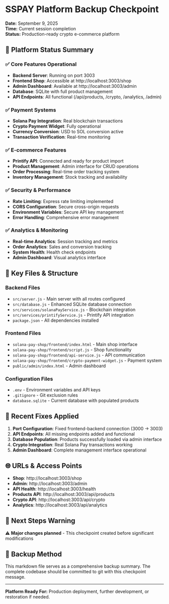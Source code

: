 # SSPAY Platform Backup Checkpoint
**Date:** September 9, 2025  
**Time:** Current session completion  
**Status:** Production-ready crypto e-commerce platform

## 🚀 Platform Status Summary

### ✅ **Core Features Operational**
- **Backend Server**: Running on port 3003
- **Frontend Shop**: Accessible at http://localhost:3003/shop
- **Admin Dashboard**: Available at http://localhost:3003/admin
- **Database**: SQLite with full product management
- **API Endpoints**: All functional (/api/products, /crypto, /analytics, /admin)

### ✅ **Payment Systems**
- **Solana Pay Integration**: Real blockchain transactions
- **Crypto Payment Widget**: Fully operational
- **Currency Conversion**: USD to SOL conversion active
- **Transaction Verification**: Real-time monitoring

### ✅ **E-commerce Features**
- **Printify API**: Connected and ready for product import
- **Product Management**: Admin interface for CRUD operations
- **Order Processing**: Real-time order tracking system
- **Inventory Management**: Stock tracking and availability

### ✅ **Security & Performance**
- **Rate Limiting**: Express rate limiting implemented
- **CORS Configuration**: Secure cross-origin requests
- **Environment Variables**: Secure API key management
- **Error Handling**: Comprehensive error management

### ✅ **Analytics & Monitoring**
- **Real-time Analytics**: Session tracking and metrics
- **Order Analytics**: Sales and conversion tracking
- **System Health**: Health check endpoints
- **Admin Dashboard**: Visual analytics interface

## 📁 Key Files & Structure

### Backend Files
- `src/server.js` - Main server with all routes configured
- `src/database.js` - Enhanced SQLite database connection
- `src/services/solanaPayService.js` - Blockchain integration
- `src/services/printifyService.js` - Printify API integration
- `package.json` - All dependencies installed

### Frontend Files
- `solana-pay-shop/frontend/index.html` - Main shop interface
- `solana-pay-shop/frontend/script.js` - Shop functionality
- `solana-pay-shop/frontend/api-service.js` - API communication
- `solana-pay-shop/frontend/crypto-payment-widget.js` - Payment system
- `public/admin/index.html` - Admin dashboard

### Configuration Files
- `.env` - Environment variables and API keys
- `.gitignore` - Git exclusion rules
- `database.sqlite` - Current database with populated products

## 🔧 Recent Fixes Applied
1. **Port Configuration**: Fixed frontend-backend connection (3000 → 3003)
2. **API Endpoints**: All missing endpoints added and functional
3. **Database Population**: Products successfully loaded via admin interface
4. **Crypto Integration**: Real Solana Pay transactions working
5. **Admin Dashboard**: Complete management interface operational

## 🌐 URLs & Access Points
- **Shop**: http://localhost:3003/shop
- **Admin**: http://localhost:3003/admin  
- **API Health**: http://localhost:3003/health
- **Products API**: http://localhost:3003/api/products
- **Crypto API**: http://localhost:3003/api/crypto
- **Analytics**: http://localhost:3003/api/analytics

## 🚨 Next Steps Warning
⚠️ **Major changes planned** - This checkpoint created before significant modifications

## 💾 Backup Method
This markdown file serves as a comprehensive backup summary. The complete codebase should be committed to git with this checkpoint message.

---
**Platform Ready For:** Production deployment, further development, or restoration if needed.
